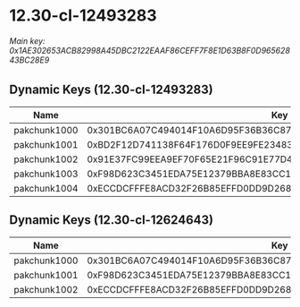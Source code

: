 # 12.30-cl-12493283

###### *Main key: 0x1AE302653ACB82998A45DBC2122EAAF86CEFF7F8E1D63B8F0D96562843BC28E9*

## Dynamic Keys (12.30-cl-12493283)

| Name         | Key                                                                |
|--------------|--------------------------------------------------------------------|
| pakchunk1000 | 0x301BC6A07C494014F10A6D95F36B36C87A9158FB18745CA3F31294845B149321 |
| pakchunk1001 | 0xBD2F12D741138F64F176D0F9EE9FE234835B323E267EE9824FAAB7795FE385D5 |
| pakchunk1002 | 0x91E37FC99EEA9EF70F65E21F96C91E77D4C04FCEBB81B3E09A71B541D9529F71 |
| pakchunk1003 | 0xF98D623C3451EDA75E12379BBA8E83CC18879202B473864EC209AB9D8631E37C |
| pakchunk1004 | 0xECCDCFFFE8ACD32F26B85EFFD0DD9D268F7A2773FF93DF7555AB2DFE56FB5DE7 |

## Dynamic Keys (12.30-cl-12624643)

| Name         | Key                                                                |
|--------------|--------------------------------------------------------------------|
| pakchunk1000 | 0x301BC6A07C494014F10A6D95F36B36C87A9158FB18745CA3F31294845B149321 |
| pakchunk1001 | 0xF98D623C3451EDA75E12379BBA8E83CC18879202B473864EC209AB9D8631E37C |
| pakchunk1002 | 0xECCDCFFFE8ACD32F26B85EFFD0DD9D268F7A2773FF93DF7555AB2DFE56FB5DE7 |